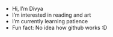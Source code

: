 -  Hi, I’m Divya
-  I’m interested in reading and art
-  I’m currently learning patience
-  Fun fact: No idea how github works :D

<!---
Diva-a/Diva-a is a ✨ special ✨ repository because its `README.md` (this file) appears on your GitHub profile.
You can click the Preview link to take a look at your changes.
--->
